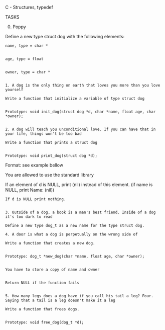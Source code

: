 C - Structures, typedef

TASKS

0. Poppy

Define a new type struct dog with the following elements:


	name, type = char *


	age, type = float


	owner, type = char *


	1. A dog is the only thing on earth that loves you more than you love yourself

	Write a function that initialize a variable of type struct dog


	Prototype: void init_dog(struct dog *d, char *name, float age, char *owner);


	2. A dog will teach you unconditional love. If you can have that in your life, things won't be too bad

	Write a function that prints a struct dog


	Prototype: void print_dog(struct dog *d);


Format: see example bellow


You are allowed to use the standard library


If an element of d is NULL, print (nil) instead of this element. (if name is NULL, print Name: (nil))


	If d is NULL print nothing.


	3. Outside of a dog, a book is a man's best friend. Inside of a dog it's too dark to read

	Define a new type dog_t as a new name for the type struct dog.

	4. A door is what a dog is perpetually on the wrong side of

	Write a function that creates a new dog.


	Prototype: dog_t *new_dog(char *name, float age, char *owner);


	You have to store a copy of name and owner


	Return NULL if the function fails


	5. How many legs does a dog have if you call his tail a leg? Four. Saying that a tail is a leg doesn't make it a leg

	Write a function that frees dogs.


	Prototype: void free_dog(dog_t *d);


